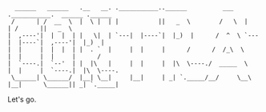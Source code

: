 
      ______   ______   .__   __. .___________..______          ___   .___________.  ______ .______      
     /      | /  __  \  |  \ |  | |           ||   _  \        /   \  |           | /      ||   _  \     
    |  ,----'|  |  |  | |   \|  | `---|  |----`|  |_)  |      /  ^  \ `---|  |----`|  ,----'|  |_)  |    
    |  |     |  |  |  | |  . `  |     |  |     |      /      /  /_\  \    |  |     |  |     |      /     
    |  `----.|  `--'  | |  |\   |     |  |     |  |\  \----./  _____  \   |  |     |  `----.|  |\  \----.
     \______| \______/  |__| \__|     |__|     | _| `._____/__/     \__\  |__|      \______|| _| `._____|


Let's go.